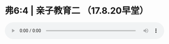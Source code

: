# 弗6:4 | 亲子教育二 （17.8.20早堂）

<audio style="width: 100%;" preload="false" controls controlslist="nodownload"><source src="//file.simai.life/audio/mp3/old/12188.mp3" type="audio/mpeg">Your browser does not support the audio element.</audio>



